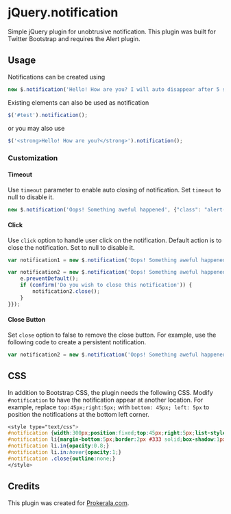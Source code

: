 # jQuery.notification

Simple jQuery plugin for unobtrusive notification. This plugin was built for Twitter Bootstrap and requires the Alert plugin.


## Usage

Notifications can be created using

```js 
new $.notification('Hello! How are you? I will auto disappear after 5 seconds.');
```

Existing elements can also be used as notification

```js 
$('#test').notification();
```

or you may also use

```js
$('<strong>Hello! How are you?</strong>').notification();
```

### Customization

#### Timeout
Use `timeout` parameter to enable auto closing of notification. Set `timeout` to null to disable it.
```js 
new $.notification('Oops! Something aweful happened', {"class": "alert-danger", timeout: null});
```

#### Click
Use `click` option to handle user click on the notification. Default action is to close the notification. Set to null to disable it.

```js 
var notification1 = new $.notification('Oops! Something aweful happened', {"class": "alert-danger", click: null});

var notification2 = new $.notification('Oops! Something aweful happened', {"class": "alert-danger", click: function(e) {
	e.preventDefault();
	if (confirm('Do you wish to close this notification')) {
		notification2.close();
	}
}});
```

#### Close Button
Set `close` option to false to remove the close button. For example, use the following code to create a persistent notification.
```js 
var notification2 = new $.notification('Oops! Something aweful happened', {"class": "alert-danger", timeout: null, click: null});
```


## CSS
In addition to Bootstrap CSS, the plugin needs the following CSS. Modify `#notification` to have the notification appear at another location. For example, 
replace `top:45px;right:5px;` with `bottom: 45px; left: 5px` to position the notifications at the bottom left corner.

```css
<style type="text/css">
#notification {width:300px;position:fixed;top:45px;right:5px;list-style-type:none;z-index:10000;}
#notification li{margin-bottom:5px;border:2px #333 solid;box-shadow:1px 1px 3px #333;}
#notification li.in{opacity:0.8;}
#notification li.in:hover{opacity:1;}
#notification .close{outline:none;}
</style>
```

## Credits

This plugin was created for [Prokerala.com](http://www.prokerala.com).